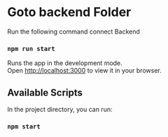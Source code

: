 # Goto backend Folder

Run the following command connect Backend

### `npm run start`

Runs the app in the development mode.\
Open [http://localhost:3000](http://localhost:3000) to view it in your browser.


## Available Scripts

In the project directory, you can run:

### `npm start`



